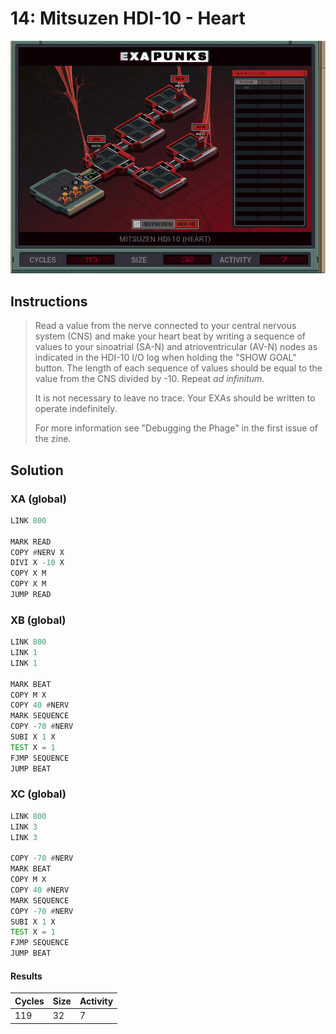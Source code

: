 # 14: Mitsuzen HDI-10 - Heart

<div align="center"><img src="EXAPUNKS - Mitsuzen HDI-10 (119, 32, 7, 2022-12-05-19-22-20).gif" /></div>

## Instructions
> Read a value from the nerve connected to your central nervous system (CNS) and make your heart beat by writing a sequence of values to your sinoatrial (SA-N) and atrioventricular (AV-N) nodes as indicated in the HDI-10 I/O log when holding the "SHOW GOAL" button. The length of each sequence of values should be equal to the value from the CNS divided by -10. Repeat _ad infinitum_.
> 
> It is not necessary to leave no trace. Your EXAs should be written to operate indefinitely.
> 
> For more information see "Debugging the Phage" in the first issue of the zine.

## Solution

### XA (global)
```asm
LINK 800

MARK READ
COPY #NERV X
DIVI X -10 X
COPY X M
COPY X M
JUMP READ
```

### XB (global)
```asm
LINK 800
LINK 1
LINK 1

MARK BEAT
COPY M X
COPY 40 #NERV
MARK SEQUENCE
COPY -70 #NERV
SUBI X 1 X
TEST X = 1
FJMP SEQUENCE
JUMP BEAT
```

### XC (global)
```asm
LINK 800
LINK 3
LINK 3

COPY -70 #NERV
MARK BEAT
COPY M X
COPY 40 #NERV
MARK SEQUENCE
COPY -70 #NERV
SUBI X 1 X
TEST X = 1
FJMP SEQUENCE
JUMP BEAT

```

#### Results
| Cycles | Size | Activity |
|--------|------|----------|
| 119    | 32   | 7        |
